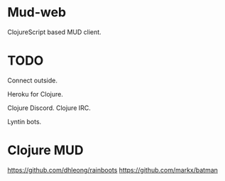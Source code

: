 # Mud-web

ClojureScript based MUD client.

# TODO

Connect outside.

Heroku for Clojure.

Clojure Discord.
Clojure IRC.

Lyntin bots.

# Clojure MUD
https://github.com/dhleong/rainboots
https://github.com/markx/batman
